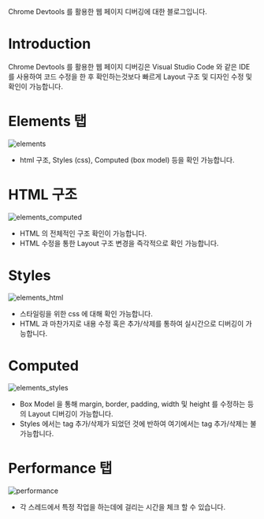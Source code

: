 Chrome Devtools 를 활용한 웹 페이지 디버깅에 대한 블로그입니다.

# Introduction
Chrome Devtools 를 활용한 웹 페이지 디버깅은 Visual Studio Code 와 같은 IDE 를 사용하여 코드 수정을 한 후 확인하는것보다 빠르게 Layout 구조 및 디자인 수정 및 확인이 가능합니다.

# Elements 탭
![elements](https://user-images.githubusercontent.com/58318174/92317748-3de14200-f03f-11ea-89e1-24bf4f2eca06.png)
* html 구조, Styles (css), Computed (box model) 등을 확인 가능합니다.

# HTML 구조
![elements_computed](https://user-images.githubusercontent.com/58318174/92317749-3f126f00-f03f-11ea-8f69-d4d13529ac97.png)
* HTML 의 전체적인 구조 확인이 가능합니다.
* HTML 수정을 통한 Layout 구조 변경을 즉각적으로 확인 가능합니다.

# Styles
![elements_html](https://user-images.githubusercontent.com/58318174/92317750-3fab0580-f03f-11ea-8698-a4f6b4f050a5.png)
* 스타일링을 위한 css 에 대해 확인 가능합니다.
* HTML 과 마찬가지로 내용 수정 혹은 추가/삭제를 통하여 실시간으로 디버깅이 가능합니다.

# Computed
![elements_styles](https://user-images.githubusercontent.com/58318174/92317752-40dc3280-f03f-11ea-9a1c-9f22dcd9c04a.png)
* Box Model 을 통해 margin, border, padding, width 및 height 를 수정하는 등의 Layout 디버깅이 가능합니다.
* Styles 에서는 tag 추가/삭제가 되었던 것에 반하여 여기에서는 tag 추가/삭제는 불가능합니다.

# Performance 탭
![performance](https://user-images.githubusercontent.com/58318174/92317753-4174c900-f03f-11ea-9d45-bfb9a558d310.png)

* 각 스레드에서 특정 작업을 하는데에 걸리는 시간을 체크 할 수 있습니다.
